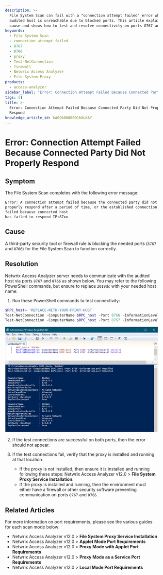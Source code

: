 ```yaml
---
description: >-
  File System Scan can fail with a "connection attempt failed" error when the
  audited host is unreachable due to blocked ports. This article explains the
  cause and shows how to test and resolve connectivity on ports 8767 and 8766.
keywords:
  - File System Scan
  - connection attempt failed
  - 8767
  - 8766
  - proxy
  - Test-NetConnection
  - firewall
  - Netwrix Access Analyzer
  - File System Proxy
products:
  - access-analyzer
sidebar_label: "Error: Connection Attempt Failed Because Connected Party Did Not Properly Respond"
tags: []
title: >-
  Error: Connection Attempt Failed Because Connected Party Did Not Properly
  Respond
knowledge_article_id: kA0Qk0000001hULKAY
---
```


# Error: Connection Attempt Failed Because Connected Party Did Not Properly Respond

## Symptom

The File System Scan completes with the following error message:

```
Error: A connection attempt failed because the connected party did not properly respond after a period of time, or the established connection failed because connected host 
has failed to respond IP:87xx
```

## Cause

A third-party security tool or firewall rule is blocking the needed ports (`8767` and `8766`) for the File System Scan to function correctly.

## Resolution

Netwrix Access Analyzer server needs to communicate with the audited host via ports `8767` and `8766` as shown below. You may refer to the following PowerShell commands, but ensure to replace `2019dc` with your needed host name:

1. Run these PowerShell commands to test connectivity:

```powershell
$RPC_host= 'REPLACE-WITH-YOUR-PROXY-HOST'
Test-NetConnection -ComputerName $RPC_host -Port 8766 -InformationLevel Detailed
Test-NetConnection -ComputerName $RPC_host -Port 8767 -InformationLevel Detailed
```

![Test-NetConnection output image](images/ka0Qk000000E4gT_0EMQk000009AG1X.png)

2. If the test connections are successful on both ports, then the error should not appear.

3. If the test connections fail, verify that the proxy is installed and running at that location.
   - If the proxy is not installed, then ensure it is installed and running following these steps: Netwrix Access Analyzer v12.0 > **File System Proxy Service Installation**.
   - If the proxy is installed and running, then the environment must either have a firewall or other security software preventing communication on ports `8767` and `8766`.

## Related Articles

For more information on port requirements, please see the various guides for each scan mode below:

- Netwrix Access Analyzer v12.0 > **File System Proxy Service Installation**
- Netwrix Access Analyzer v12.0 > **Applet Mode Port Requirements**
- Netwrix Access Analyzer v12.0 > **Proxy Mode with Applet Port Requirements**
- Netwrix Access Analyzer v12.0 > **Proxy Mode as a Service Port Requirements**
- Netwrix Access Analyzer v12.0 > **Local Mode Port Requirements**

